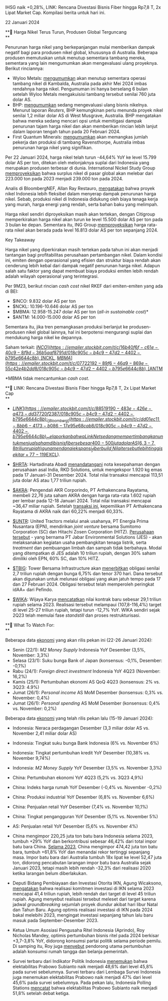 IHSG naik +0,28%, LINK: Rencana Divestasi Bisnis Fiber hingga Rp7,8 T, 2x Lipat Market Cap. Kompilasi berita untuk hari ini.

22 Januari 2024

**🔋 Harga Nikel Terus Turun, Produsen Global Terguncang  
**

Penurunan harga nikel yang berkepanjangan mulai memberikan dampak negatif bagi para produsen nikel global, khususnya di Australia. Beberapa produsen memutuskan untuk menutup sementara tambang mereka, sementara yang lain mengumumkan akan mengevaluasi ulang proyeknya. Berikut rinciannya:

- Wyloo Metals: [mengumumkan](https://emailer.stockbit.com/t/c/409d3d3d-8534-491d-a985-0f1cd73ee0be/018c905c-b4c9-47d2-4402-b795e6644c8b) akan menutup sementara operasi tambang nikel di Kambalda, Australia pada akhir Mei 2024 imbas rendahnya harga nikel. Pengumuman ini hanya berselang 6 bulan setelah Wyloo Metals mengakuisisi tambang tersebut senilai 760 juta dolar AS.
- BHP: [mengumumkan](https://emailer.stockbit.com/t/c/8a0b6960-27ee-478a-980b-2c9b58ffe5b0/018c905c-b4c9-47d2-4402-b795e6644c8b) sedang mengevaluasi ulang bisnis nikelnya. Menurut laporan _Reuters_, BHP kemungkinan perlu menunda proyek nikel senilai 1,2 miliar dolar AS di West Musgrave, Australia. BHP mengatakan bahwa mereka sedang mencari opsi untuk memitigasi dampak penurunan tajam harga nikel dan akan memberikan rincian lebih lanjut dalam laporan tengah tahun pada 20 Februari 2024.
- First Quantum Minerals: [mengumumkan](https://emailer.stockbit.com/t/c/13cb90b7-9dbe-469e-9ef6-38eab9dcafae/018c905c-b4c9-47d2-4402-b795e6644c8b) akan memangkas jumlah pekerja dan produksi di tambang Ravensthorpe, Australia imbas penurunan harga nikel yang signifikan.

Per 22 Januari 2024, harga nikel telah turun -44,64% YoY ke level 15.799 dolar AS per ton, ditekan oleh melonjaknya suplai dari Indonesia yang merupakan produsen terbesar di dunia. International Nickel Study Group [memproyeksikan](https://emailer.stockbit.com/t/c/b89a8a1d-4420-4364-8339-eefb00c53646/018c905c-b4c9-47d2-4402-b795e6644c8b) bahwa surplus nikel di pasar global akan melebar dari 223.000 ton pada 2023 menjadi 239.000 ton pada 2024.

Analis di BloombergNEF, Allan Ray Restauro, [mengatakan](https://emailer.stockbit.com/t/c/79ecfb06-8df4-4de9-8daf-221548d74bfc/018c905c-b4c9-47d2-4402-b795e6644c8b) bahwa proyek nikel Indonesia lebih fleksibel dalam menyerap dampak penurunan harga nikel. Sebab, produksi nikel di Indonesia didukung oleh biaya tenaga kerja yang murah, harga energi yang rendah, serta bahan baku yang melimpah.

Harga nikel sendiri diproyeksikan masih akan tertekan, dengan Citigroup memperkirakan harga nikel akan turun ke level 15.500 dolar AS per ton pada 3 bulan ke depan. Sementara itu, ING Group [memproyeksikan](https://emailer.stockbit.com/t/c/351eba77-4279-4297-80d3-72b66cd308b8/018c905c-b4c9-47d2-4402-b795e6644c8b) harga rata-rata nikel akan berada pada level 16.813 dolar AS per ton sepanjang 2024.

Key Takeaway

Harga nikel yang diperkirakan masih tertekan pada tahun ini akan menjadi tantangan bagi profitabilitas perusahaan pertambangan nikel. Dalam kondisi ini, emiten dengan operasional yang efisien dan struktur biaya rendah akan cenderung lebih kebal dari dampak negatif penurunan harga nikel. Adapun salah satu faktor yang dapat membuat biaya produksi emiten lebih rendah adalah wilayah operasional yang terintegrasi.

Per 9M23, berikut rincian _cash cost_ nikel RKEF dari emiten-emiten yang ada di BEI:

- $INCO: 9.832 dolar AS per ton
- $NCKL: 10.196-10.646 dolar AS per ton
- $MBMA: 12.958-15.247 dolar AS per ton (_all-in sustainable cost_)\*
- $ANTM: 14.000-15.000 dolar AS per ton

Sementara itu, jika tren pemangkasan produksi berlanjut ke produsen-produsen nikel global lainnya, hal ini berpotensi mengurangi suplai dan mendukung harga nikel ke depannya.

Saham terkait: [$INCO](https://emailer.stockbit.com/t/c/16b40f6f-c61e-40c9-8f9d-36b5aaf8791d/018c905c-b4c9-47d2-4402-b795e6644c8b), [$NCKL](https://emailer.stockbit.com/t/c/2fa2fad6-6ff0-425a-ba41-61855ab4dcd1/018c905c-b4c9-47d2-4402-b795e6644c8b), [$MBMA](https://emailer.stockbit.com/t/c/07722192-89f6-46a9-869e-55c42e4b2dd8/018c905c-b4c9-47d2-4402-b795e6644c8b), [$ANTM](https://emailer.stockbit.com/t/c/f45f4118-9e96-464d-81b8-a73644a79f9c/018c905c-b4c9-47d2-4402-b795e6644c8b)

\*MBMA tidak mencantumkan _cash cost_.

**📶 LINK: Rencana Divestasi Bisnis Fiber hingga Rp7,8 T, 2x Lipat Market Cap  
**

- [$LINK](https://emailer.stockbit.com/t/c/88519190-483e-426e-a473-dd37720f2387/018c905c-b4c9-47d2-4402-b795e6644c8b): _[Bloomberg](https://emailer.stockbit.com/t/c/dd01ec11-8bb6-4173-b086-17e95e68cab8/018c905c-b4c9-47d2-4402-b795e6644c8b)_ melaporkan bahwa Link Net sedang mempertimbangkan untuk menjual saham di bisnis fiber sebesar 400-500 juta dolar AS (6,3-7,8 triliun rupiah) guna mendanai ekspansi _fiber build_. Nilai tersebut lebih tinggi sekitar +77-119% dibandingkan _market cap_ LINK di level 3,56 triliun rupiah per Senin (22/1). Juru bicara Axiata Group Bhd. mengatakan kepada _Bloomberg_ bahwa pertimbangan atas aksi korporasi ini masih bersifat awal dan LINK dapat memutuskan untuk tidak melanjutkan rencana tersebut. LINK menolak untuk mengomentari isu ini. Sebelumnya, LINK pada [Desember 2023](https://emailer.stockbit.com/t/c/e257098c-d145-431d-a96f-1be69be3b15a/018c905c-b4c9-47d2-4402-b795e6644c8b) sepakat untuk mengalihkan 750.000 pelanggan bisnis _fixed broadband_\-nya kepada XL Axiata ([$EXCL](https://emailer.stockbit.com/t/c/693031f5-1788-4f20-ba6d-7ee9901594c9/018c905c-b4c9-47d2-4402-b795e6644c8b)).
- [](https://emailer.stockbit.com/t/c/9dbf5f66-4628-4336-8ffa-cdb7b2f5de9d/018c905c-b4c9-47d2-4402-b795e6644c8b)[$HRTA](https://emailer.stockbit.com/t/c/672ebdc6-1f06-4523-95cb-3de3f12a5936/018c905c-b4c9-47d2-4402-b795e6644c8b): Hartadinata Abadi [menandatangani](https://emailer.stockbit.com/t/c/0cb20442-eee3-47b8-b668-d5efef23536f/018c905c-b4c9-47d2-4402-b795e6644c8b) nota kesepahaman dengan perusahaan asal India, RKD Solutions, untuk mengekspor 1.920 kg emas pada 17 Januari-31 Desember 2024. Total nilai transaksi mencapai 113,51 juta dolar AS atau 1,77 triliun rupiah.

  [](https://emailer.stockbit.com/t/c/b6142b87-4982-4c98-b68d-277a3c2ed07b/018c905c-b4c9-47d2-4402-b795e6644c8b)

- [$AKRA](https://emailer.stockbit.com/t/c/d704adea-875a-42e7-995a-78ed31b57d72/018c905c-b4c9-47d2-4402-b795e6644c8b): Pengendali AKR Corporindo, PT Arthakencana Rayatama, membeli 22,76 juta saham AKRA dengan harga rata-rata 1.602 rupiah per lembar pada 12-18 Januari 2024. Total nilai transaksi mencapai ~36,47 miliar rupiah. Setelah [transaksi ini](https://emailer.stockbit.com/t/c/39cbb53e-8ce7-4ca3-8c98-0eb494b180e9/018c905c-b4c9-47d2-4402-b795e6644c8b), kepemilikan PT Arthakencana Rayatama di AKRA naik dari 60,22% menjadi 60,33%.
- [$UNTR](https://emailer.stockbit.com/t/c/b6b21cb5-68be-49ac-af55-9718e77fac37/018c905c-b4c9-47d2-4402-b795e6644c8b): United Tractors melalui anak usahanya, PT Energia Prima Nusantara (EPN), mendirikan _joint venture_ bersama Sumitomo Corporation (SC) dan Hitachi Zosen Corporation (HITZ). [Perusahaan tersebut](https://emailer.stockbit.com/t/c/a958ae68-1f93-4a16-b937-74eb1607cadf/018c905c-b4c9-47d2-4402-b795e6644c8b) - yang bernama PT Jabar Environmental Solutions (JES) - akan melaksanakan kegiatan usaha pembangkitan tenaga listrik, serta _treatment_ dan pembuangan limbah dan sampah tidak berbahaya. Modal yang ditempatkan di JES adalah 10 triliun rupiah, dengan 30% saham dimiliki oleh EPN, 60% SC, dan 10% HITZ.
- [$TBIG](https://emailer.stockbit.com/t/c/26109095-9647-462f-a8ec-1efbe045fc66/018c905c-b4c9-47d2-4402-b795e6644c8b): Tower Bersama Infrastructure akan [menerbitkan](https://emailer.stockbit.com/t/c/1f880fc6-8ff7-4717-ab55-ad0f2ea8beb0/018c905c-b4c9-47d2-4402-b795e6644c8b) obligasi senilai 2,7 triliun rupiah dengan bunga 6,75% dan tenor 370 hari. Dana tersebut akan digunakan untuk melunasi obligasi yang akan jatuh tempo pada 17 dan 27 Februari 2024. Obligasi tersebut telah memperoleh peringkat idAA+ dari Pefindo.
- [$WIKA](https://emailer.stockbit.com/t/c/5be567d6-1561-4ff7-9d93-27eb6ab8d028/018c905c-b4c9-47d2-4402-b795e6644c8b): Wijaya Karya [mencatatkan](https://emailer.stockbit.com/t/c/8e868b58-3019-4707-b8cf-734fea655d41/018c905c-b4c9-47d2-4402-b795e6644c8b) nilai kontrak baru sebesar 29,1 triliun rupiah selama 2023. Realisasi tersebut melampaui (107,8-116,4%) target di level 25-27 triliun rupiah, tetapi turun -12,7% YoY. WIKA sendiri sejak 2Q23 telah memulai fase _standstill_ dan proses restrukturisasi.

**👀 What To Watch For:  
**

Beberapa data [ekonomi](https://emailer.stockbit.com/t/c/0b1ae0a9-c92e-470d-a94f-4319864b77d2/018c905c-b4c9-47d2-4402-b795e6644c8b) yang akan rilis pekan ini (22-26 Januari 2024):

- Senin (22/1): _M2 Money Supply_ Indonesia YoY Desember (3,5%, November: 3,3%)
- Selasa (23/1): Suku bunga Bank of Japan (konsensus: -0,1%, Desember: -0,1%)
- Rabu (24/1): _Foreign direct investment_ Indonesia YoY 4Q23 (November: 16,2%)
- Kamis (25/1): Pertumbuhan ekonomi AS QoQ 4Q23 (konsensus: 2% vs. 3Q23: 4.9%)
- Jumat (26/1): _Personal income_ AS MoM Desember (konsensus: 0,3% vs. November: 0,4%)
- Jumat (26/1): _Personal spending_ AS MoM Desember (konsensus: 0,4% vs. November: 0,2%)

Beberapa data [ekonomi](https://emailer.stockbit.com/t/c/8eed9fa0-c21c-492d-8953-5bb6e2e31331/018c905c-b4c9-47d2-4402-b795e6644c8b) yang telah rilis pekan lalu (15-19 Januari 2024):

- Indonesia: Neraca perdagangan Desember (3,3 miliar dolar AS vs. November 2,41 miliar dolar AS)
- Indonesia: Tingkat suku bunga Bank Indonesia (6% vs. November 6%)
- Indonesia: Tingkat pertumbuhan kredit YoY Desember (10,38% vs. November 9,74%)
- Indonesia: _M2 Money Supply_ YoY Desember (3,5% vs. November 3,3%)
- China: Pertumbuhan ekonomi YoY 4Q23 (5,2% vs. 3Q23 4,9%)
- China: Indeks harga rumah YoY Desember (-0,4% vs. November -0,2%)
- China: Produksi industrial YoY Desember (6,8% vs. November 6,6%)
- China: Penjualan retail YoY Desember (7,4% vs. November 10,1%)
- China: Tingkat pengangguran YoY Desember (5,1% vs. November 5%)
- AS: Penjualan retail YoY Desember (5,6% vs. November 4%)

- China mengimpor 220,25 juta ton batu bara Indonesia selama 2023, tumbuh +29% YoY dan berkontribusi sebesar 46,42% dari total impor batu bara China. [Selama 2023](https://emailer.stockbit.com/t/c/7970813a-a2f0-4f9b-b728-6bffaf564c23/018c905c-b4c9-47d2-4402-b795e6644c8b), China mengimpor 474,42 juta ton batu bara, tumbuh +61,8% YoY dan menandai rekor tertinggi sepanjang masa. Impor batu bara dari Australia tumbuh 18x lipat ke level 52,47 juta ton, didorong pencabutan larangan impor batu bara Australia sejak Januari 2023, tetapi masih lebih rendah -32,3% dari realisasi 2020 ketika larangan belum diberlakukan.
- Deputi Bidang Pembiayaan dan Investasi Otorita IKN, Agung Wicaksono, [mengatakan](https://emailer.stockbit.com/t/c/e1cec88e-a6fa-4833-9364-51c6dfb190ee/018c905c-b4c9-47d2-4402-b795e6644c8b) bahwa realisasi komitmen investasi di IKN selama 2023 mencapai 41,4 triliun rupiah, lebih rendah dari target di level 45 triliun rupiah. Agung menyebut realisasi tersebut meleset dari target karena jadwal _groundbreaking_ sejumlah proyek diundur akibat hari libur Natal dan Tahun Baru. Agung optimis realisasi investasi di IKN pada 2024 bakal melebihi 2023, mengingat investasi sepanjang tahun lalu baru masuk pada September-Desember 2023.
- Ketua Umum Asosiasi Pengusaha Ritel Indonesia (Aprindo), Roy Nicholas Mandey, optimis pertumbuhan bisnis ritel pada 2024 berkisar +3,7-3,8% YoY, didorong konsumsi partai politik selama periode pemilu. Di samping itu, Roy juga [menyebut](https://emailer.stockbit.com/t/c/c870b343-5520-4ded-ba5b-a99e1003d504/018c905c-b4c9-47d2-4402-b795e6644c8b) pendorong utama pertumbuhan adalah konsumsi rumah tangga dan belanja pemerintah.
- Survei terbaru dari Indikator Politik Indonesia [menemukan](https://emailer.stockbit.com/t/c/165b215a-9639-45dc-9ffe-7538ab089566/018c905c-b4c9-47d2-4402-b795e6644c8b) bahwa elektabilitas Prabowo Subianto naik menjadi 48,6% dari level 45,8% pada survei sebelumnya. Survei terbaru dari Lembaga Survei Indonesia juga menemukan elektabilitas Prabowo naik menjadi 47% dari level 45,6% pada survei sebelumnya. Pada pekan lalu, Indonesia Polling Stations [mencatat](https://emailer.stockbit.com/t/c/2293ffa8-db83-4b18-8263-cf393054878b/018c905c-b4c9-47d2-4402-b795e6644c8b) bahwa elektabilitas Prabowo Subianto naik menjadi 51,8% setelah debat ketiga.
